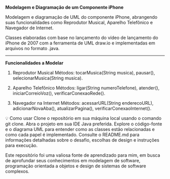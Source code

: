 **Modelagem e Diagramação de um Componente iPhone**


Modelagem e diagramação de UML do componente iPhone, abrangendo suas funcionalidades como Reprodutor Musical, Aparelho Telefônico e Navegador de Internet.

Classes elaboradas com base no lançamento do vídeo de lançamento do iPhone de 2007 com a ferramenta de UML draw.io e implementadas em arquivos no formato .java.

-------------------------------------------------------
**Funcionalidades a Modelar**

1. Reprodutor Musical
Métodos: tocarMusica(String musica), pausar(), selecionarMusica(String musica).

2. Aparelho Telefônico
Métodos: ligar(String numeroTelefone), atender(), iniciarCorreioVoz(), verificarConexaoRede().

3. Navegador na Internet
Métodos: acessarURL(String enderecoURL), adicionarNovaAba(), atualizarPagina(), verificarConexaoInternet().

💡 Como usar
Clone o repositório em sua máquina local usando o comando git clone. Abra o projeto em sua IDE Java preferida. Explore o código-fonte e o diagrama UML para entender como as classes estão relacionadas e como cada papel é implementado. Consulte o README.md para informações detalhadas sobre o desafio, escolhas de design e instruções para execução.

Este repositório foi uma valiosa fonte de aprendizado para mim, em busca de aprofundar seus conhecimentos em modelagem de software, programação orientada a objetos e design de sistemas de software complexos.